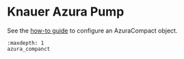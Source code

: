 # Knauer Azura Pump
See the [how-to guide](../../devices/pumps/azura_compact.md) to configure an AzuraCompact object.

```{toctree}
:maxdepth: 1
azura_companct
```
